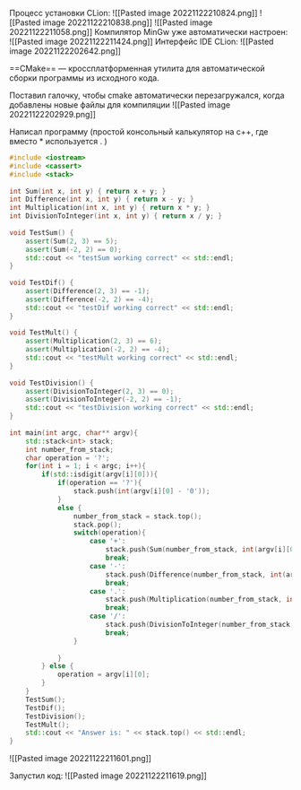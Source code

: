 Процесс установки CLion:
![[Pasted image 20221122210824.png]]
![[Pasted image 20221122210838.png]]
![[Pasted image 20221122211058.png]]
Компилятор MinGw уже автоматически настроен:
![[Pasted image 20221122211424.png]]
Интерфейс IDE CLion:
![[Pasted image 20221122202642.png]]

==CMake== — кроcсплатформенная утилита для автоматической сборки программы из исходного кода.

Поставил галочку, чтобы cmake автоматически перезагружался, когда добавлены новые файлы для компиляции ![[Pasted image 20221122202929.png]]

Написал программу (простой консольный калькулятор на c++,  где вместо * используется . )
```cpp
#include <iostream>  
#include <cassert>  
#include <stack>  
  
int Sum(int x, int y) { return x + y; }  
int Difference(int x, int y) { return x - y; }  
int Multiplication(int x, int y) { return x * y; }  
int DivisionToInteger(int x, int y) { return x / y; }  
  
void TestSum() {  
    assert(Sum(2, 3) == 5);  
    assert(Sum(-2, 2) == 0);  
    std::cout << "testSum working correct" << std::endl;  
}  
  
void TestDif() {  
    assert(Difference(2, 3) == -1);  
    assert(Difference(-2, 2) == -4);  
    std::cout << "testDif working correct" << std::endl;  
}  
  
void TestMult() {  
    assert(Multiplication(2, 3) == 6);  
    assert(Multiplication(-2, 2) == -4);  
    std::cout << "testMult working correct" << std::endl;  
}  
  
void TestDivision() {  
    assert(DivisionToInteger(2, 3) == 0);  
    assert(DivisionToInteger(-2, 2) == -1);  
    std::cout << "testDivision working correct" << std::endl;  
}  
  
int main(int argc, char** argv){  
    std::stack<int> stack;  
    int number_from_stack;  
    char operation = '?';  
    for(int i = 1; i < argc; i++){  
        if(std::isdigit(argv[i][0])){  
            if(operation == '?'){  
                stack.push(int(argv[i][0] - '0'));  
            }  
            else {  
                number_from_stack = stack.top();  
                stack.pop();  
                switch(operation){  
                    case '+':  
                        stack.push(Sum(number_from_stack, int(argv[i][0] - '0')));  
                        break;  
                    case '-':  
                        stack.push(Difference(number_from_stack, int(argv[i][0] - '0')));  
                        break;  
                    case '.':  
                        stack.push(Multiplication(number_from_stack, int(argv[i][0] - '0')));  
                        break;  
                    case '/':  
                        stack.push(DivisionToInteger(number_from_stack, int(argv[i][0] - '0')));  
                        break;  
                }  
  
            }  
        } else {  
            operation = argv[i][0];  
        }  
    }  
    TestSum();  
    TestDif();  
    TestDivision();  
    TestMult();  
    std::cout << "Answer is: " << stack.top() << std::endl;  
}
```
![[Pasted image 20221122211601.png]]

Запустил код:
![[Pasted image 20221122211619.png]]